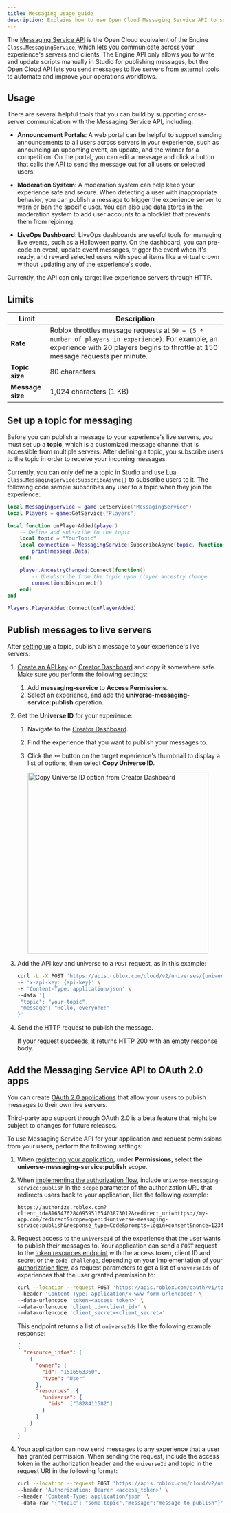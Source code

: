 ```yaml
---
title: Messaging usage guide
description: Explains how to use Open Cloud Messaging Service API to support cross-server messaging.
---
```


The [Messaging Service API](/cloud/reference/Universe#Publish-Universe-Message) is the Open Cloud equivalent of the Engine `Class.MessagingService`, which lets you communicate across your experience's servers and clients. The Engine API only allows you to write and update scripts manually in Studio for publishing messages, but the Open Cloud API lets you send messages to live servers from external tools to automate and improve your operations workflows.

## Usage

There are several helpful tools that you can build by supporting cross-server communication with the Messaging Service API, including:

- **Announcement Portals**: A web portal can be helpful to support sending announcements to all users across servers in your experience, such as announcing an upcoming event, an update, and the winner for a competition. On the portal, you can edit a message and click a button that calls the API to send the message out for all users or selected users.

- **Moderation System**: A moderation system can help keep your experience safe and secure. When detecting a user with inappropriate behavior, you can publish a message to trigger the experience server to warn or ban the specific user. You can also use [data stores](/cloud/reference/DataStore) in the moderation system to add user accounts to a blocklist that prevents them from rejoining.

- **LiveOps Dashboard**: LiveOps dashboards are useful tools for managing live events, such as a Halloween party. On the dashboard, you can pre-code an event, update event messages, trigger the event when it's ready, and reward selected users with special items like a virtual crown without updating any of the experience's code.

<Alert severity="info">
Currently, the API can only target live experience servers through HTTP.
</Alert>

## Limits

Limit | Description
--- | ---
**Rate** | Roblox throttles message requests at `50 + (5 * number_of_players_in_experience)`. For example, an experience with 20 players begins to throttle at 150 message requests per minute.
**Topic size** | 80 characters
**Message size** | 1,024 characters (1 KB)

## Set up a topic for messaging

Before you can publish a message to your experience's live servers, you must set up a **topic**, which is a customized message channel that is accessible from multiple servers. After defining a topic, you subscribe users to the topic in order to receive your incoming messages.

Currently, you can only define a topic in Studio and use Lua `Class.MessagingService:SubscribeAsync()` to subscribe users to it. The following code sample subscribes any user to a topic when they join the experience:

```lua title= 'Set up and Subscribe Users to a Topic'
local MessagingService = game:GetService("MessagingService")
local Players = game:GetService("Players")

local function onPlayerAdded(player)
	-- Define and subscribe to the topic
	local topic = "YourTopic"
	local connection = MessagingService:SubscribeAsync(topic, function(message)
		print(message.Data)
	end)

	player.AncestryChanged:Connect(function()
		-- Unsubscribe from the topic upon player ancestry change
		connection:Disconnect()
	end)
end

Players.PlayerAdded:Connect(onPlayerAdded)
```

## Publish messages to live servers

After [setting up](#set-up-a-topic-for-messaging) a topic, publish a message to your experience's live servers:

1. [Create an API key](./api-keys.md#creating-an-API-key) on [Creator Dashboard](https://create.roblox.com/dashboard/credentials) and copy it somewhere safe. Make sure you perform the following settings:

   1. Add **messaging-service** to **Access Permissions**.
   2. Select an experience, and add the **universe-messaging-service:publish** operation.

2. Get the **Universe ID** for your experience:

   1. Navigate to the [Creator Dashboard](https://create.roblox.com/dashboard/creations).
   1. Find the experience that you want to publish your messages to.
   1. Click the **&ctdot;** button on the target experience's thumbnail to display a list of options, then select **Copy Universe ID**.

      <img src="../../assets/creator-dashboard/Experience-Context-Menu-Copy-Universe-ID.png" width="420" alt="Copy Universe ID option from Creator Dashboard" />

3. Add the API key and universe to a `POST` request, as in this example:

   ```bash title='Example Request for Publishing a Message'
   curl -L -X POST 'https://apis.roblox.com/cloud/v2/universes/{universe}:publishMessage' \
   -H 'x-api-key: {api-key}' \
   -H 'Content-Type: application/json' \
   --data '{
    "topic": "your-topic",
    "message": "Hello, everyone!"
   }'
   ```

4. Send the HTTP request to publish the message.

   <Alert severity="info">
   If your request succeeds, it returns HTTP 200 with an empty response body.
   </Alert>

## Add the Messaging Service API to OAuth 2.0 apps

You can create [OAuth 2.0 applications](../../cloud/auth/oauth2-overview.md) that allow your users to publish messages to their own live servers.

<Alert severity="warning">
Third-party app support through OAuth 2.0 is a beta feature that might be subject to changes for future releases.
</Alert>

To use Messaging Service API for your application and request permissions from your users, perform the following settings:

1. When [registering your application](./oauth2-registration.md#registering-an-app), under **Permissions**, select the **universe-messaging-service:publish** scope.
2. When [implementing the authorization flow](../../cloud/auth/oauth2-overview.md#implementing-authorization-flows), include `universe-messaging-service:publish` in the `scope` parameter of the authorization URL that redirects users back to your application, like the following example:

   ```plain
   https://authorize.roblox.com?client_id=816547628409595165403873012&redirect_uri=https://my-app.com/redirect&scope=openid+universe-messaging-service:publish&response_type=Code&prompts=login+consent&nonce=12345&state=6789
   ```

3. Request access to the `universeId` of the experience that the user wants to publish their messages to. Your application can send a `POST` request to the [token resources endpoint](oauth2-reference.md#token-exchange) with the access token, client ID and secret or the `code challenge`, depending on your [implementation of your authorization flow](../../cloud/auth/oauth2-overview.md#implementing-authorization-flows), as request parameters to get a list of `universeIds` of experiences that the user granted permission to:

   ```bash title="Example Request"
   curl --location --request POST 'https://apis.roblox.com/oauth/v1/token/resources' \
   --header 'Content-Type: application/x-www-form-urlencoded' \
   --data-urlencode 'token=<access_token>' \
   --data-urlencode 'client_id=<client_id>' \
   --data-urlencode 'client_secret=<client_secret>'
   ```

   This endpoint returns a list of `universeIds` like the following example response:

   ```json title="Example Response"
   {
     "resource_infos": [
       {
         "owner": {
           "id": "1516563360",
           "type": "User"
         },
         "resources": {
           "universe": {
             "ids": ["3828411582"]
           }
         }
       }
     ]
   }
   ```

4. Your application can now send messages to any experience that a user has granted permission. When sending the request, include the access token in the authorization header and the `universeId` and topic in the request URI in the following format:

   ```bash title="Example Request"
   curl --location --request POST 'https://apis.roblox.com/cloud/v2/universes/{universe}:publishMessage' \
   --header 'Authorization: Bearer <access_token>' \
   --header 'Content-Type: application/json' \
   --data-raw '{"topic": "some-topic","message":"message to publish"}'
   ```
